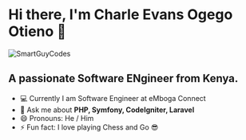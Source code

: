 # Hi there, I'm Charle Evans Ogego Otieno 👋

<p align="left"> <img src="https://komarev.com/ghpvc/?username=SmartGuyCodes" alt="SmartGuyCodes" /> </p>

## A passionate Software ENgineer from Kenya.

- 💻 Currently I am Software Engineer at eMboga Connect
- 💬 Ask me about **PHP, Symfony, CodeIgniter, Laravel**
- 😄 Pronouns: He / Him
- ⚡ Fun fact: I love playing Chess and Go 😎

<!--
**SmartGuyCodes/SmartGuyCodes** is a ✨ _special_ ✨ repository because its `README.md` (this file) appears on your GitHub profile.

Here are some ideas to get you started:

- 🔭 I’m currently working on ...
- 🌱 I’m currently learning ...
- 👯 I’m looking to collaborate on ...
- 🤔 I’m looking for help with ...
- 💬 Ask me about ...
- 📫 How to reach me: ...
- 😄 Pronouns: ...
- ⚡ Fun fact: ...
-->
